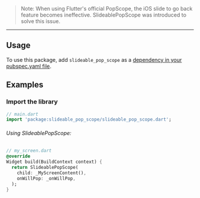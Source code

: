 

> Note: When using Flutter's official PopScope, the iOS slide to go back feature becomes ineffective. SlideablePopScope was introduced to solve this issue.

---

## Usage

To use this package, add `slideable_pop_scope` as a [dependency in your pubspec.yaml file](https://flutter.io/using-packages/).


## Examples

### Import the library

``` dart
// main.dart
import 'package:slideable_pop_scope/slideable_pop_scope.dart';
```
###### Using SlideablePopScope:
``` dart
// my_screen.dart
@override
Widget build(BuildContext context) {
  return SlideablePopScope(
    child: _MyScreenContent(),
    onWillPop: _onWillPop,
  );
}
```